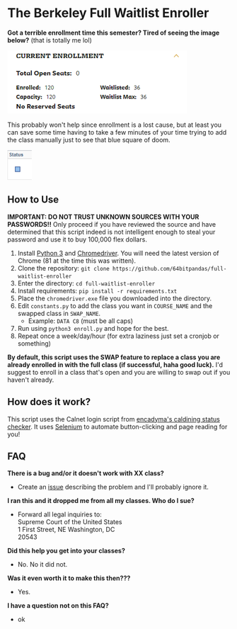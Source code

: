 # The Berkeley Full Waitlist Enroller

**Got a terrible enrollment time this semester? Tired of seeing the image below?**
(that is totally me lol)

![waitlist full noo](img/full.png)

This probably won't help since enrollment is a lost cause, but at least you can save some time having to take a few minutes of your time trying to add the class manually just to see that blue square of doom.

![blue square](img/bluesquare.png)

## How to Use

**IMPORTANT: DO NOT TRUST UNKNOWN SOURCES WITH YOUR PASSWORDS!!** Only proceed if you have reviewed the source and have determined that this script indeed is not intelligent enough to steal your password and use it to buy 100,000 flex dollars.

1. Install [Python 3](https://www.python.org/downloads/) and [Chromedriver](https://chromedriver.chromium.org/downloads). You will need the latest version of Chrome (81 at the time this was written).
2. Clone the repository: `git clone https://github.com/64bitpandas/full-waitlist-enroller`
3. Enter the directory: `cd full-waitlist-enroller`
4. Install requirements: `pip install -r requirements.txt`
5. Place the `chromedriver.exe` file you downloaded into the directory.
5. Edit `constants.py` to add the class you want in `COURSE_NAME` and the swapped class in `SWAP_NAME`.
    - Example: `DATA C8` (must be all caps)
5. Run using `python3 enroll.py` and hope for the best.
6. Repeat once a week/day/hour (for extra laziness just set a cronjob or something)


**By default, this script uses the SWAP feature to replace a class you are already enrolled in with the full class (if successful, haha good luck).** I'd suggest to enroll in a class that's open and you are willing to swap out if you haven't already.

## How does it work?

This script uses the Calnet login script from [encadyma's caldining status checker](https://github.com/encadyma/dining_pts). It uses [Selenium](https://www.selenium.dev/) to automate button-clicking and page reading for you!

<!-- Insert more description -->

## FAQ

**There is a bug and/or it doesn't work with XX class?**
 - Create an [issue](https://github.com/64bitpandas/full-waitlist-enroller/issues) describing the problem and I'll probably ignore it.

**I ran this and it dropped me from all my classes. Who do I sue?**
 - Forward all legal inquiries to: <br>Supreme Court of the United States<br>1 First Street, NE Washington, DC<br>20543

**Did this help you get into your classes?**
 - No. No it did not.

**Was it even worth it to make this then???**
 - Yes.

**I have a question not on this FAQ?**
 - ok